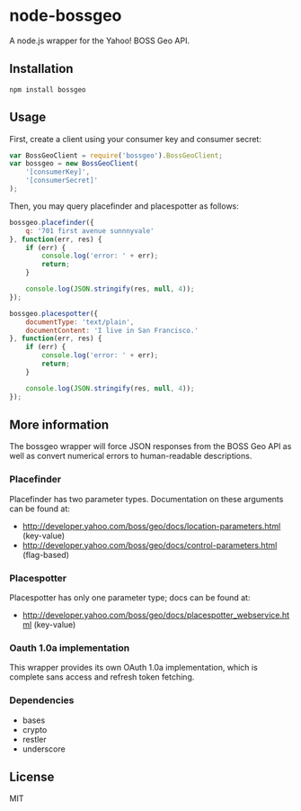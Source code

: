 node-bossgeo
============

A node.js wrapper for the Yahoo! BOSS Geo API.

## Installation

    npm install bossgeo

## Usage

First, create a client using your consumer key and consumer secret:

```javascript
var BossGeoClient = require('bossgeo').BossGeoClient;
var bossgeo = new BossGeoClient(
    '[consumerKey]',
    '[consumerSecret]'
);
```

Then, you may query placefinder and placespotter as follows:

```javascript
bossgeo.placefinder({
    q: '701 first avenue sunnnyvale'
}, function(err, res) {
    if (err) {
        console.log('error: ' + err);
        return;
    }

    console.log(JSON.stringify(res, null, 4));
});

bossgeo.placespotter({
    documentType: 'text/plain',
    documentContent: 'I live in San Francisco.'
}, function(err, res) {
    if (err) {
        console.log('error: ' + err);
        return;
    }

    console.log(JSON.stringify(res, null, 4));
});
```

## More information

The bossgeo wrapper will force JSON responses from the BOSS Geo API as well as convert
numerical errors to human-readable descriptions.

### Placefinder

Placefinder has two parameter types. Documentation on these arguments can be found at:
 * http://developer.yahoo.com/boss/geo/docs/location-parameters.html (key-value)
 * http://developer.yahoo.com/boss/geo/docs/control-parameters.html (flag-based)

### Placespotter

Placespotter has only one parameter type; docs can be found at:
 * http://developer.yahoo.com/boss/geo/docs/placespotter_webservice.html (key-value)


### Oauth 1.0a implementation

This wrapper provides its own OAuth 1.0a implementation, which is complete sans access and refresh token fetching.

### Dependencies

 * bases
 * crypto
 * restler
 * underscore

## License

MIT